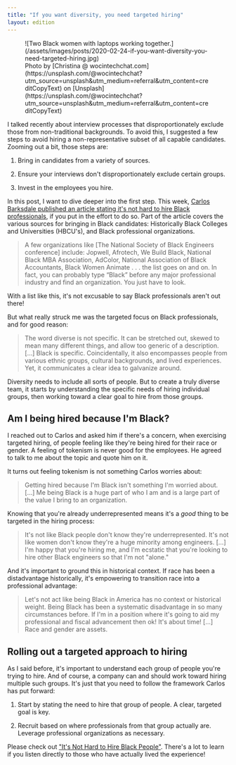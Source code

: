```yaml
---
title: "If you want diversity, you need targeted hiring"
layout: edition
---
```


<figure id="cover-img" markdown="1">
![Two Black women with laptops working together.](/assets/images/posts/2020-02-24-if-you-want-diversity-you-need-targeted-hiring.jpg)
<figcaption markdown="1">Photo by [Christina @ wocintechchat.com](https://unsplash.com/@wocintechchat?utm_source=unsplash&amp;utm_medium=referral&amp;utm_content=creditCopyText) on [Unsplash](https://unsplash.com/@wocintechchat?utm_source=unsplash&utm_medium=referral&utm_content=creditCopyText)
</figcaption>
</figure>

I talked recently about interview processes that disproportionately exclude those from non-traditional backgrounds. To avoid this, I suggested a few steps to avoid hiring a non-representative subset of all capable candidates. Zooming out a bit, those steps are:

1. Bring in candidates from a variety of sources.

1. Ensure your interviews don't disproportionately exclude certain groups.

1. Invest in the employees you hire.

In this post, I want to dive deeper into the first step. This week, [Carlos Barksdale published an article stating it's not hard to hire Black professionals](https://www.linkedin.com/pulse/its-hard-hire-black-people-carlos-barksdale/), if you put in the effort to do so. Part of the article covers the various sources for bringing in Black candidates: Historically Black Colleges and Universities (HBCU's), and Black professional organizations.

> A few organizations like [The National Society of Black Engineers conference] include: Jopwell, Afrotech, We Build Black, National Black MBA Association, AdColor, National Association of Black Accountants, Black Women Animate . . . the list goes on and on. In fact, you can probably type “Black” before any major professional industry and find an organization. You just have to look.

With a list like this, it's not excusable to say Black professionals aren't out there!

But what really struck me was the targeted focus on Black professionals, and for good reason:

> The word diverse is not specific. It can be stretched out, skewed to mean many different things, and allow too generic of a description. [...] Black is specific. Coincidentally, it also encompasses people from various ethnic groups, cultural backgrounds, and lived experiences. Yet, it communicates a clear idea to galvanize around.

Diversity needs to include all sorts of people. But to create a truly diverse team, it starts by understanding the specific needs of hiring individual groups, then working toward a clear goal to hire from those groups.

## Am I being hired because I'm Black?

I reached out to Carlos and asked him if there's a concern, when exercising targeted hiring, of people feeling like they're being hired for their race or gender. A feeling of tokenism is never good for the employees. He agreed to talk to me about the topic and quote him on it.

It turns out feeling tokenism is not something Carlos worries about:

> Getting hired because I'm Black isn't something I'm worried about. [...] Me being Black is a huge part of who I am and is a large part of the value I bring to an organization.

Knowing that you're already underrepresented means it's a _good_ thing to be targeted in the hiring process:

> It's not like Black people don't know they're underrepresented. It's not like women don't know they're a huge minority among engineers. [...] I'm happy that you're hiring me, and I'm ecstatic that you're looking to hire other Black engineers so that I'm not "alone."

And it's important to ground this in historical context. If race has been a distadvantage historically, it's empowering to transition race into a professional advantage:

> Let's not act like being Black in America has no context or historical weight. Being Black has been a systematic disadvantage in so many circumstances before. If I'm in a position where it's going to aid my professional and fiscal advancement then ok! It's about time! [...] Race and gender are assets.

## Rolling out a targeted approach to hiring

As I said before, it's important to understand each group of people you're trying to hire. And of course, a company can and should work toward hiring multiple such groups. It's just that you need to follow the framework Carlos has put forward:

1. Start by stating the need to hire that group of people. A clear, targeted goal is key.

1. Recruit based on where professionals from that group actually are. Leverage professional organizations as necessary.

Please check out ["It's Not Hard to Hire Black People"](https://www.linkedin.com/pulse/its-hard-hire-black-people-carlos-barksdale/). There's a lot to learn if you listen directly to those who have actually lived the experience!
